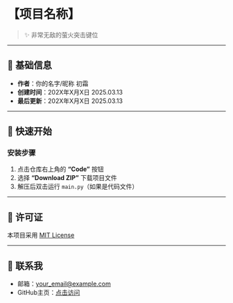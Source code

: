 # 【项目名称】  

> ✨ 非常无敌的萤火突击键位

---

## 📌 基础信息  
- **作者**：你的名字/昵称  初霜
- **创建时间**：202X年X月X日  2025.03.13
- **最后更新**：202X年X月X日  2025.03.13

---

## 🚀 快速开始  
### 安装步骤  
1. 点击仓库右上角的 **“Code”** 按钮  
2. 选择 **“Download ZIP”** 下载项目文件  
3. 解压后双击运行 `main.py`（如果是代码文件）  

---

## 📜 许可证  
本项目采用 [MIT License](LICENSE)  

---

## 📮 联系我  
- 邮箱：your_email@example.com  
- GitHub主页：[点击访问](https://github.com/chushuangyl)  
